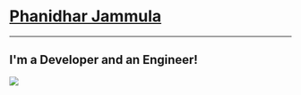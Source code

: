 # [**Phanidhar Jammula**](https://github.com/PhanidharJammula) #
----------------------------------------------------------------------------------------------------------------------------------------------------------------

## I'm a Developer and an Engineer!



![](https://komarev.com/ghpvc/?username=PhanidharJammula&style=flat-square)
